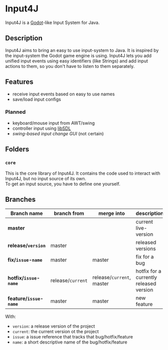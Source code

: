 # Input4J

Input4J is a [Godot](https://github.com/godotengine/godot)-like Input System for Java.

## Description

Input4J aims to bring an easy to use input-system to Java.
It is inspired by the input-system the Godot game engine is using.
Input4J lets you add unified input events using easy identifiers (like Strings) and add input actions to them, so you don't have to listen to them separately.

## Features

- receive input events based on easy to use names
- save/load input configs

### Planned

- keyboard/mouse input from AWT/swing
- controller input using [libSDL](https://www.libsdl.org/)
- *swing-based input change GUI* (not certain)

## Folders

### `core`

This is the core library of Input4J.
It contains the code used to interact with Input4J, but no input source of its own.  
To get an input source, you have to define one yourself.

## Branches

| Branch name                | branch from       | merge into                | description                             |
| -------------------------- | ----------------- | ------------------------- | --------------------------------------- |
| **master**                 |                   |                           | current live-version                    |
| **release/`version`**      | master            |                           | released versions                       |
| **fix/`issue`-`name`**     | master            | master                    | fix for a bug                           |
| **hotfix/`issue`-`name`**  | release/`current` | release/`current`, master | hotfix for a currently released version |
| **feature/`issue`-`name`** | master            | master                    | new feature                             |

With:
- `version`: a release version of the project
- `current`: the current version ot the project
- `issue`: a issue reference that tracks that bug/hotfix/feature
- `name`: a short descriptive name of the bug/hotfix/feature